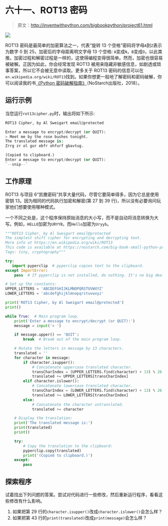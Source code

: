 # 六十一、ROT13 密码

> 原文：<http://inventwithpython.com/bigbookpython/project61.html>

![](img/9d995d63aaead72cad01120081eb8f75.png)

ROT13 密码是最简单的加密算法之一，代表“旋转 13 个空格”密码将字母`A`到`Z`表示为数字 0 到 25，加密后的字母距离明文字母 13 个空格: `A`变成`N`，`B`变成`O`，以此类推。加密过程和解密过程是一样的，这使得编程变得很简单。然而，加密也很容易被破解。正因为如此，你会经常发现 ROT13 被用来隐藏非敏感信息，如剧透或琐事答案，所以它不会被无意中读取。更多关于 ROT13 密码的信息可以在`en.wikipedia.org/wiki/ROT13`找到。如果你想更一般地了解密码和密码破解，你可以阅读我的书[《Python 密码破解指南》](https://nostarch.com/crackingcodes/)（NoStarch出版社，2018）。

## 运行示例

当您运行`rot13cipher.py`时，输出将如下所示:

```py
ROT13 Cipher, by Al Sweigart email@protected

Enter a message to encrypt/decrypt (or QUIT):
> Meet me by the rose bushes tonight.
The translated message is:
Zrrg zr ol gur ebfr ohfurf gbavtug.

(Copied to clipboard.)
Enter a message to encrypt/decrypt (or QUIT):
`--snip--`
```

## 工作原理

ROT13 与项目 6“凯撒密码”共享大量代码，尽管它要简单得多，因为它总是使用密钥 13。因为相同的代码执行加密和解密(第 27 到 39 行)，所以没有必要询问玩家他们想要使用哪种模式。

一个不同之处是，这个程序保持原始消息的大小写，而不是自动将消息转换为大写。例如，`HELLO`加密为`URYYB`，而`Hello`加密为`Uryyb`。

```py
"""ROT13 Cipher, by Al Sweigart email@protected
The simplest shift cipher for encrypting and decrypting text.
More info at https://en.wikipedia.org/wiki/ROT13
This code is available at https://nostarch.com/big-book-small-python-programming
Tags: tiny, cryptography"""

try:
   import pyperclip  # pyperclip copies text to the clipboard.
except ImportError:
    pass  # If pyperclip is not installed, do nothing. It's no big deal.

# Set up the constants:
UPPER_LETTERS = 'ABCDEFGHIJKLMNOPQRSTUVWXYZ'
LOWER_LETTERS = 'abcdefghijklmnopqrstuvwxyz'

print('ROT13 Cipher, by Al Sweigart email@protected')
print()

while True:  # Main program loop.
    print('Enter a message to encrypt/decrypt (or QUIT):')
    message = input('> ')

    if message.upper() == 'QUIT':
        break  # Break out of the main program loop.

    # Rotate the letters in message by 13 characters.
    translated = ''
    for character in message:
        if character.isupper():
            # Concatenate uppercase translated character.
            transCharIndex = (UPPER_LETTERS.find(character) + 13) % 26
            translated += UPPER_LETTERS[transCharIndex]
        elif character.islower():
            # Concatenate lowercase translated character.
            transCharIndex = (LOWER_LETTERS.find(character) + 13) % 26
            translated += LOWER_LETTERS[transCharIndex]
        else:
            # Concatenate the character untranslated.
            translated += character

    # Display the translation:
    print('The translated message is:')
    print(translated)
    print()

    try:
        # Copy the translation to the clipboard:
        pyperclip.copy(translated)
        print('(Copied to clipboard.)')
    except:
        pass 
```

## 探索程序

试着找出下列问题的答案。尝试对代码进行一些修改，然后重新运行程序，看看这些修改有什么影响。

1.  如果把第 29 行的`character.isupper()`改成`character.islower()`会怎么样？
2.  如果把第 43 行的`print(translated)`改成`print(message)`会怎么样？